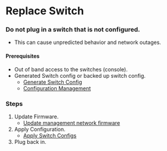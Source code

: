 # Replace Switch

### Do not plug in a switch that is not configured.
- This can cause unpredicted behavior and network outages. 
#### Prerequisites 
- Out of band access to the switches (console).
- Generated Switch config or backed up switch config.
    - [Generate Switch Config](generate_switch_configs.md)
    - [Configuration Management](config_management.md)

### Steps
1. Update Firmware.
    - [Update management network firmware](firmware/update_management_network_firmware.md)
1. Apply Configuration.
    - [Apply Switch Configs](apply_switch_configs.md)
1. Plug back in.
